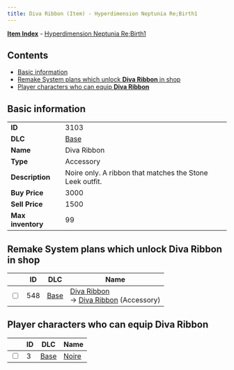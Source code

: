 ```yaml
---
title: Diva Ribbon (Item) - Hyperdimension Neptunia Re;Birth1
---
```


[**Item Index**](/neptunia/rb1/item/index.html) - [Hyperdimension Neptunia Re;Birth1](/neptunia/rb1)

## Contents

- [Basic information](#basic-information)
- [Remake System plans which unlock **Diva Ribbon** in shop](#remake-system-plans-which-unlock-diva-ribbon-in-shop)
- [Player characters who can equip **Diva Ribbon**](#player-characters-who-can-equip-diva-ribbon)

## Basic information

|   |   |
| -- | -- |
| **ID** | 3103 |
| **DLC** | [Base](/neptunia/rb1/dlc/1-base.html) |
| **Name** | Diva Ribbon |
| **Type** | Accessory |
| **Description** | Noire only. A ribbon that matches the Stone Leek outfit. |
| **Buy Price** | 3000 |
| **Sell Price** | 1500 |
| **Max inventory** | 99 |


## Remake System plans which unlock **Diva Ribbon** in shop

|    | ID | DLC | Name |
| -- | -- | --- | ---- |
| <input type="checkbox" id="rb1-remake-1-548" class="trackbox" /> | 548 | [Base](/neptunia/rb1/dlc/1-base.html) | [Diva Ribbon](/neptunia/rb1/remake/1-548-diva-ribbon.html)<br /> → [Diva Ribbon](/neptunia/rb1/item/1-3103-diva-ribbon.html) (Accessory) |


## Player characters who can equip **Diva Ribbon**

|    | ID | DLC | Name |
| -- | -- | --- | ---- |
| <input type="checkbox" id="rb1-player-1-3" class="trackbox" /> | 3 | [Base](/neptunia/rb1/dlc/1-base.html) | [Noire](/neptunia/rb1/player/1-3-noire.html) |
